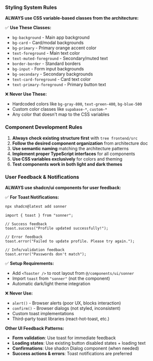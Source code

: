 ### Styling System Rules

**ALWAYS use CSS variable-based classes from the architecture:**

✅ **Use These Classes:**
- `bg-background` - Main app background
- `bg-card` - Card/modal backgrounds  
- `bg-primary` - Primary orange accent color
- `text-foreground` - Main text color
- `text-muted-foreground` - Secondary/muted text
- `border-border` - Standard borders
- `bg-input` - Form input backgrounds
- `bg-secondary` - Secondary backgrounds
- `text-card-foreground` - Card text color
- `text-primary-foreground` - Primary button text

❌ **Never Use These:**
- Hardcoded colors like `bg-gray-800`, `text-green-400`, `bg-blue-500`
- Custom color classes like `supabase-*`, `custom-*`
- Any color that doesn't map to the CSS variables

### Component Development Rules

1. **Always check existing structure first** with `tree frontend/src`
2. **Follow the desired component organization** from architecture doc
3. **Use semantic naming** matching the architecture patterns
4. **Implement proper TypeScript interfaces** for all components
5. **Use CSS variables exclusively** for colors and theming
6. **Test components work in both light and dark themes**

### User Feedback & Notifications

**ALWAYS use shadcn/ui components for user feedback:**

✅ **For Toast Notifications:**
```bash
npx shadcn@latest add sonner
```
```tsx
import { toast } from "sonner";

// Success feedback
toast.success("Profile updated successfully!");

// Error feedback  
toast.error("Failed to update profile. Please try again.");

// Info/validation feedback
toast.error("Passwords don't match");
```

✅ **Setup Requirements:**
- Add `<Toaster />` to root layout from `@/components/ui/sonner`
- Import `toast` from `"sonner"` (not the component)
- Automatic dark/light theme integration

❌ **Never Use:**
- `alert()` - Browser alerts (poor UX, blocks interaction)
- `confirm()` - Browser dialogs (not styled, inconsistent)
- Custom toast implementations
- Third-party toast libraries (react-hot-toast, etc.)

**Other UI Feedback Patterns:**
- **Form validation**: Use toast for immediate feedback
- **Loading states**: Use existing button disabled states + loading text
- **Confirmations**: Use shadcn Dialog component (when needed)
- **Success actions & errors**: Toast notifications are preferred